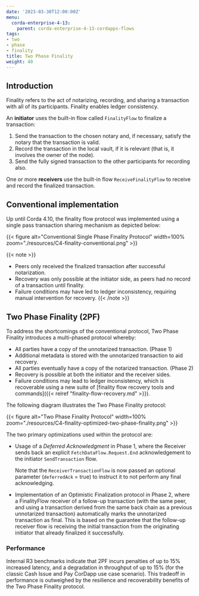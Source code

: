 ```yaml
---
date: '2023-03-30T12:00:00Z'
menu:
  corda-enterprise-4-13:
    parent: corda-enterprise-4-13-cordapps-flows
tags:
- two
- phase
- finality
title: Two Phase Finality
weight: 40
---
```


## Introduction

Finality refers to the act of notarizing, recording, and sharing a transaction with all of its participants. Finality enables ledger consistency.

An **initiator** uses the built-in flow called `FinalityFlow` to finalize a transaction:

1. Send the transaction to the chosen notary and, if necessary, satisfy the notary that the transaction is valid.
2. Record the transaction in the local vault, if it is relevant (that is, it involves the owner of the node).
3. Send the fully signed transaction to the other participants for recording also.

One or more **receivers** use the built-in flow `ReceiveFinalityFlow` to receive and record the finalized transaction.

## Conventional implementation

Up until Corda 4.10, the finality flow protocol was implemented using a single pass transaction sharing mechanism as depicted below:

{{< figure alt="Conventional Single Phase Finality Protocol" width=100% zoom="./resources/C4-finality-conventional.png" >}}

{{< note >}}
* Peers only received the finalized transaction after successful notarization.
* Recovery was only possible at the initiator side, as peers had no record of a transaction until finality.
* Failure conditions may have led to ledger inconsistency, requiring manual intervention for recovery.
{{< /note >}}

## Two Phase Finality (2PF)

To address the shortcomings of the conventional protocol, Two Phase Finality introduces a multi-phased protocol whereby:

* All parties have a copy of the unnotarized transaction. (Phase 1)
* Additional metadata is stored with the unnotarized transaction to aid recovery.
* All parties eventually have a copy of the notarized transaction. (Phase 2)
* Recovery is possible at both the initiator and the receiver sides.
* Failure conditions may lead to ledger inconsistency, which is recoverable using a new suite of
  [finality flow recovery tools and commands]({{< relref "finality-flow-recovery.md" >}}).

The following diagram illustrates the Two Phase Finality protocol:

{{< figure alt="Two Phase Finality Protocol" width=100% zoom="./resources/C4-finality-optimized-two-phase-finality.png" >}}

The two primary optimizations used within the protocol are:

* Usage of a *Deferred Acknowledgment* in Phase 1, where the Receiver sends back an explicit `FetchDataFlow.Request.End`
  acknowledgement to the initiator `SendTransaction` flow.

  Note that the `ReceiverTransactionFlow` is now passed an optional parameter (`deferredAck` = true) to instruct it to not perform any final acknowledging.

* Implementation of an Optimistic Finalization protocol in Phase 2, where a FinalityFlow receiver of a follow-up
  transaction (with the same peer, and using a transaction derived from the same back chain as a previous unnotarized
  transaction) automatically marks the unnotarized transaction as final. This is based on the guarantee that the follow-up
  receiver flow is receiving the initial transaction from the originating initiator that already finalized it successfully.

### Performance

Internal R3 benchmarks indicate that 2PF incurs penalties of up to 15% increased latency, and a
degradation in throughput of up to 15% (for the classic Cash Issue and Pay CorDapp use case scenario).
This tradeoff in performance is outweighed by the resilience and recoverability benefits of the Two Phase Finality protocol.
